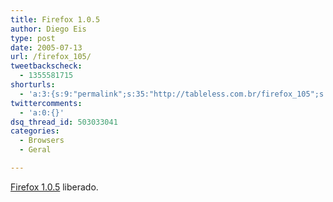 ```yaml
---
title: Firefox 1.0.5
author: Diego Eis
type: post
date: 2005-07-13
url: /firefox_105/
tweetbackscheck:
  - 1355581715
shorturls:
  - 'a:3:{s:9:"permalink";s:35:"http://tableless.com.br/firefox_105";s:7:"tinyurl";s:26:"http://tinyurl.com/4yb42k3";s:4:"isgd";s:19:"http://is.gd/epoSaX";}'
twittercomments:
  - 'a:0:{}'
dsq_thread_id: 503033041
categories:
  - Browsers
  - Geral

---
```

[Firefox 1.0.5][1] liberado.

 [1]: http://www.mozilla.org/products/firefox/